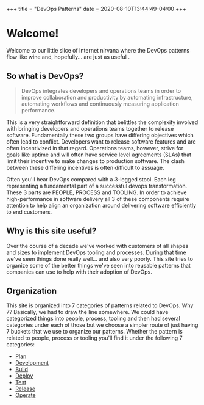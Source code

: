 +++
title = "DevOps Patterns"
date = 2020-08-10T13:44:49-04:00
+++

# Welcome!

Welcome to our little slice of Internet nirvana where the DevOps patterns flow like
wine and, hopefully... are just as useful <i class="fas fa-heart"></i>.


## So what is DevOps?

> DevOps integrates developers and operations teams in order to improve
collaboration and productivity by automating infrastructure, automating
workflows and continuously measuring application performance.

This is a very straightforward definition that belittles the complexity
involved with bringing developers and operations teams together to release
software.  Fundamentally these two groups have differing objectives which often lead
to conflict.  Developers want to release software features and are often
incentivized in that regard.  Operations teams, however, strive for
goals like uptime and will often have service level agreements (SLAs) that
limit their incentive to make changes to production software.  The clash between
these differing incentives is often difficult to assuage.

Often you'll hear DevOps compared with a 3-legged stool.  Each leg representing a
fundamental part of a successful devops transformation.  These 3 parts are PEOPLE, PROCESS and
TOOLING.  In order to achieve high-performance in software delivery all 3 of these
components require attention to help align an organization around
delivering software efficiently to end customers.

## Why is this site useful?
Over the course of a decade we've worked with customers of all shapes and sizes
to implement DevOps tooling and processes.  During that time we've seen things
done really well... and also very poorly.  This site tries to organize some of the
better things we've seen into reusable patterns that companies can use to help
with their adoption of DevOps.

## Organization
This site is organized into 7 categories of patterns related to DevOps.  Why 7?
Basically, we had to draw the line somewhere.  We could have categorized things
into people, process, tooling and then had several categories under each of
those but we choose a simpler route of just having 7 buckets that we use to
organize our patterns.  Whether the pattern is related to people, process or
tooling you'll find it under the following 7 categories:

* [Plan](/plan)
* [Development](/development)
* [Build](/build)
* [Deploy](/deploy)
* [Test](/test)
* [Release](/release)
* [Operate](/operate)
